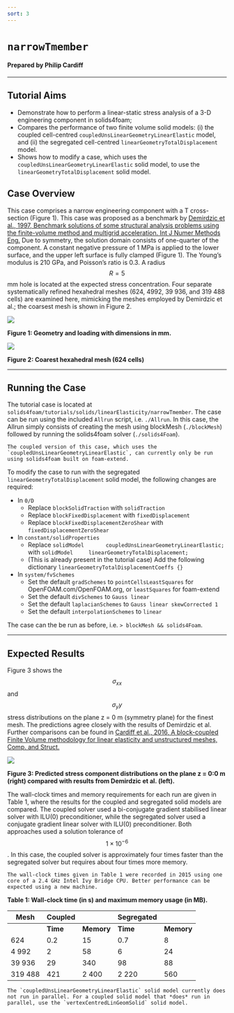 ```yaml
---
sort: 3
---
```


# `narrowTmember`

#### Prepared by Philip Cardiff

---

## Tutorial Aims

- Demonstrate how to perform a linear-static stress analysis of a 3-D engineering component in solids4foam;
- Compares the performance of two finite volume solid models: (i) the coupled cell-centred `coupledUnsLinearGeometryLinearElastic` model, and (ii) the segregated cell-centred `linearGeometryTotalDisplacement` model.
- Shows how to modify a case, which uses the `coupledUnsLinearGeometryLinearElastic` solid model, to use the `linearGeometryTotalDisplacement` solid model.


## Case Overview

This case comprises a narrow engineering component with a T cross-section (Figure 1). This case was proposed as a benchmark by [Demirdzic et al., 1997, Benchmark solutions of some structural analysis problems using the finite-volume method and multigrid acceleration. Int J Numer Methods Eng.](http://refhub.elsevier.com/S0045-7949(16)30604-6/h0015) Due to symmetry, the solution domain consists of one-quarter of the component. A constant negative pressure of 1 MPa is applied to the lower surface, and the upper left surface is fully clamped (Figure 1). The Young’s modulus is 210 GPa, and Poisson’s ratio is 0.3. A radius $$R = 5$$ mm hole is located at the expected stress concentration. Four separate systematically refined hexahedral meshes (624, 4992, 39 936, and 319 488 cells) are examined here, mimicking the meshes employed by Demirdzic et al.; the coarsest mesh is shown in Figure 2.

![](images/narrowTmember-geometry.png)

**Figure 1: Geometry and loading with dimensions in mm.**

![](images/narrowTmember-mesh.png)

**Figure 2: Coarest hexahedral mesh (624 cells)**


---

## Running the Case

The tutorial case is located at `solids4foam/tutorials/solids/linearElasticity/narrowTmember`. The case can be run using the included `Allrun` script, i.e. `./Allrun`. In this case, the Allrun simply consists of creating the mesh using blockMesh (`./blockMesh`) followed by running the solids4foam solver (`./solids4Foam`).

```warning
The coupled version of this case, which uses the `coupledUnsLinearGeometryLinearElastic`, can currently only be run using solids4foam built on foam-extend.
```

To modify the case to run with the segregated `linearGeometryTotalDisplacement` solid model, the following changes are required:
- In `0/D`
  - Replace `blockSolidTraction` with `solidTraction`
  - Replace `blockFixedDisplacement` with `fixedDisplacement`
  - Replace `blockFixedDisplacementZeroShear` with `fixedDisplacementZeroShear`
- In `constant/solidProperties`
  - Replace `solidModel       coupledUnsLinearGeometryLinearElastic;` with `solidModel     linearGeometryTotalDisplacement;`
  - (This is already present in the tutorial case) Add the following dictionary `linearGeometryTotalDisplacementCoeffs {}`
- In `system/fvSchemes`
  - Set the default `gradSchemes` to `pointCellsLeastSquares` for OpenFOAM.com/OpenFOAM.org, or `leastSquares` for foam-extend
  - Set the default `divSchemes` to `Gauss linear`
  - Set the default `laplacianSchemes` to `Gauss linear skewCorrected 1`
  - Set the default `interpolationSchemes` to `linear`

The case can the be run as before, i.e. `> blockMesh && solids4Foam`.

---

## Expected Results

Figure 3 shows the $$\sigma_{xx}$$ and $$\sigma_yy$$ stress distributions on the plane z = 0 m (symmetry plane) for the finest mesh. The predictions agree closely with the results of Demirdzic et al. Further comparisons can be found in [Cardiff et al., 2016, A block-coupled Finite Volume methodology for linear elasticity and unstructured meshes, Comp. and Struct.](https://www.sciencedirect.com/science/article/pii/S0045794916306046)

![](images/narrowTmember-stress-results.png)

**Figure 3: Predicted stress component distributions on the plane z = 0:0 m (right) compared with results from Demirdzic et al. (left).**

The wall-clock times and memory requirements for each run are given in Table 1, where the results for the coupled and segregated solid models are compared. The coupled solver used a bi-conjugate gradient stabilised linear solver with ILU(0) preconditioner, while the segregated solver used a conjugate gradient linear solver with ILU(0) preconditioner. Both approaches used a solution tolerance of $$1 \times 10^{-6}$$. In this case, the coupled solver is approximately four times faster than the segregated solver but requires about four times more memory.

```note
The wall-clock times given in Table 1 were recorded in 2015 using one core of a 2.4 GHz Intel Ivy Bridge CPU. Better performance can be expected using a new machine.
```

**Table 1: Wall-clock time (in s) and maximum memory usage (in MB).**

| Mesh        | Coupled  |            | Segregated |            |
| ----------- | -------- | ---------- | ---------- | ---------- |
|             | **Time** | **Memory** | **Time**   | **Memory** |
| 624         | 0.2      | 15         | 0.7        | 8          |
| 4 992       | 2        | 58         | 6          | 24         |
| 39 936      | 29       | 340        | 98         | 88         |
| 319 488     | 421      | 2 400      | 2 220      | 560        |

```warning
The `coupledUnsLinearGeometryLinearElastic` solid model currently does not run in parallel. For a coupled solid model that *does* run in parallel, use the `vertexCentredLinGeomSolid` solid model.
```
